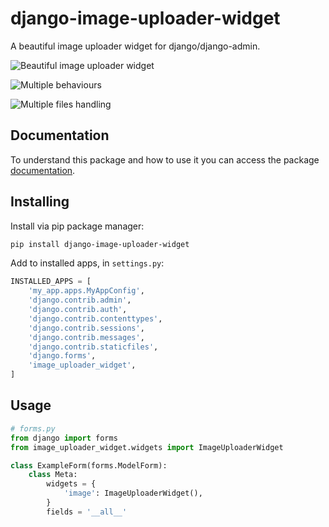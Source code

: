 # django-image-uploader-widget

A beautiful image uploader widget for django/django-admin.

![Beautiful image uploader widget](https://raw.githubusercontent.com/inventare/django-image-uploader-widget/main/docs/static/img/beautiful.gif)

![Multiple behaviours](https://raw.githubusercontent.com/inventare/django-image-uploader-widget/main/docs/static/img/click.gif)

![Multiple files handling](https://raw.githubusercontent.com/inventare/django-image-uploader-widget/main/docs/static/img/inline_multiple.gif)

## Documentation

To understand this package and how to use it you can access the package [documentation](https://iuw.institutoinventare.com.br/).

## Installing

Install via pip package manager:

```bash
pip install django-image-uploader-widget
```

Add to installed apps, in `settings.py`:

```python
INSTALLED_APPS = [
    'my_app.apps.MyAppConfig',
    'django.contrib.admin',
    'django.contrib.auth',
    'django.contrib.contenttypes',
    'django.contrib.sessions',
    'django.contrib.messages',
    'django.contrib.staticfiles',
    'django.forms',
    'image_uploader_widget',
]
```

##  Usage

```python
# forms.py
from django import forms
from image_uploader_widget.widgets import ImageUploaderWidget

class ExampleForm(forms.ModelForm):
    class Meta:
        widgets = {
            'image': ImageUploaderWidget(),
        }
        fields = '__all__'
```
